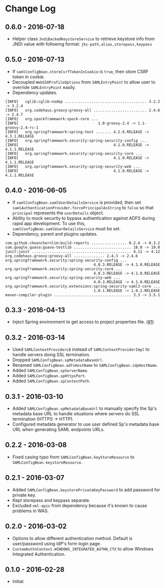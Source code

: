 # Change Log

## 0.6.0 - 2016-07-18

* Helper class `JndiBackedKeystoreService` to retrieve keystore info from JNDI value with following format: `jks-path,alias,storepass,keypass`

## 0.5.0 - 2016-07-13

* If `samlConfigBean.storeCsrfTokenInCookie` is `true`, then store CSRF token in cookie.
* Decoupled `WebSSOProfileOptions` from `SAMLEntryPoint` to allow user to override `SAMLEntryPoint` easily.
* Dependency updates.

```                  
[INFO]   cglib:cglib-nodep ..................................... 3.2.2 -> 3.2.4
[INFO]   org.codehaus.groovy:groovy-all ........................ 2.4.6 -> 2.4.7
[INFO]   org.spockframework:spock-core ...
[INFO]                                    1.0-groovy-2.4 -> 1.1-groovy-2.4-rc-1
[INFO]   org.springframework:spring-test ....... 4.2.6.RELEASE -> 4.3.1.RELEASE
[INFO]   org.springframework.security:spring-security-config ...
[INFO]                                           4.1.0.RELEASE -> 4.1.1.RELEASE
[INFO]   org.springframework.security:spring-security-core ...
[INFO]                                           4.1.0.RELEASE -> 4.1.1.RELEASE
[INFO]   org.springframework.security:spring-security-web ...
[INFO]                                           4.1.0.RELEASE -> 4.1.1.RELEASE
```                  

## 0.4.0 - 2016-06-05

* If `samlConfigBean.samlUserDetailsService` is provided, then set `samlAuthenticationProvider.forcePrincipalAsString` to `false` so that `principal` represents the `userDetails` object.
* Ability to mock security to bypass authentication against ADFS during rapid app development. To use this, `samlConfigBean.samlUserDetailsService` must be set.
* Dependency, parent and plugins updates.

```                  
com.github.choonchernlim:build-reports ................ 0.2.4 -> 0.3.2
com.google.guava:guava-testlib .......................... 18.0 -> 19.0
junit:junit ............................................. 4.11 -> 4.12
org.codehaus.groovy:groovy-all .............. 2.4.3 -> 2.4.6
org.springframework.security:spring-security-config ...
                                        4.0.3.RELEASE -> 4.1.0.RELEASE
org.springframework.security:spring-security-core ...
                                        4.0.3.RELEASE -> 4.1.0.RELEASE
org.springframework.security:spring-security-web ...
                                        4.0.3.RELEASE -> 4.1.0.RELEASE
org.springframework.security.extensions:spring-security-saml2-core ...
                                        1.0.1.RELEASE -> 1.0.2.RELEASE
maven-compiler-plugin ................................... 3.3 -> 3.5.1
```                       

## 0.3.3 - 2016-04-13                       
* Inject Spring environment to get access to project properties file. ([#1](https://github.com/choonchernlim/spring-security-adfs-saml2/pull/1))

## 0.3.2 - 2016-03-14

* Used `SAMLContextProviderLB` instead of `SAMLContextProviderImpl` to handle servers doing SSL termination.
* Dropped `SAMLConfigBean.spMetadataBaseUrl`.
* Renamed `SAMLConfigBean.adfsHostName` to `SAMLConfigBean.idpHostName`.
* Added `SAMLConfigBean.spServerName`.
* Added `SAMLConfigBean.spHttpsPort`.
* Added `SAMLConfigBean.spContextPath`.

## 0.3.1 - 2016-03-10

* Added `SAMLConfigBean.spMetadataBaseUrl` to manually specify the Sp's metadata base URL to handle situations where servers do SSL termination (HTTPS -> HTTP).
* Configured metadata generator to use user defined Sp's metadata base URL when generating SAML endpoints URLs.

## 0.2.2 - 2016-03-08

* Fixed casing typo from `SAMLConfigBean.keyStoreResource` to `SAMLConfigBean.keystoreResource`.

## 0.2.1 - 2016-03-07

* Added `SAMLConfigBean.keystorePrivateKeyPassword` to add password for private key.
* Kept storepass and keypass separate.
* Excluded `xml-apis` from dependency because it's known to cause problems in WAS.

## 0.2.0 - 2016-03-02

* Options to allow different authentication method. Default is user/password using IdP's form login page.
* `CustomAuthnContext.WINDOWS_INTEGRATED_AUTHN_CTX` to allow Windows Integrated Authentication.

## 0.1.0 - 2016-02-28

* Initial.
